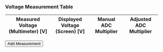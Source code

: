 <h3>Voltage Measurement Table</h3>
<table>
  <thead>
    <tr>
      <th>Measured Voltage (Multimeter) [V]</th>
      <th>Displayed Voltage (Screen) [V]</th>
      <th>Manual ADC Multiplier</th>
      <th>Adjusted ADC Multiplier</th>
    </tr>
  </thead>
  <tbody id="voltageTable">
    <!-- Rows will be dynamically added here -->
  </tbody>
</table>
<button onclick="addNewMeasurement()">Add Measurement</button>

<script>
  function addNewMeasurement() {
    var table = document.getElementById('voltageTable');
    var row = table.insertRow();

    var measuredCell = row.insertCell(0);
    var displayedCell = row.insertCell(1);
    var manualMultiplierCell = row.insertCell(2);
    var adjustedCell = row.insertCell(3);

    measuredCell.innerHTML = '<input type="text" class="measuredVoltage" placeholder="Enter measured voltage">';
    displayedCell.innerHTML = '<input type="text" class="displayedVoltage" placeholder="Enter displayed voltage">';
    manualMultiplierCell.innerHTML = '<input type="text" class="manualMultiplier" placeholder="Enter manual multiplier">';
    adjustedCell.innerHTML = '<input type="text" class="adjustedMultiplier" placeholder="Calculated multiplier" disabled>';

    // Add event listeners to dynamically calculate the adjusted multiplier
    measuredCell.querySelector('input').addEventListener('input', calculateRowMultiplier);
    displayedCell.querySelector('input').addEventListener('input', calculateRowMultiplier);
    manualMultiplierCell.querySelector('input').addEventListener('input', calculateRowMultiplier);
  }

  function calculateRowMultiplier(event) {
    var row = event.target.closest('tr');
    var measuredVoltage = parseFloat(row.querySelector('.measuredVoltage').value);
    var displayedVoltage = parseFloat(row.querySelector('.displayedVoltage').value);
    var manualMultiplier = parseFloat(row.querySelector('.manualMultiplier').value);

    // Ensure valid inputs for calculation
    if (isNaN(measuredVoltage) || measuredVoltage <= 0 || isNaN(displayedVoltage) || displayedVoltage <= 0 || isNaN(manualMultiplier) || manualMultiplier <= 0) {
      row.querySelector('.adjustedMultiplier').value = '';
      return;
    }

    // Adjusted multiplier calculation
    var adjustedMultiplier = manualMultiplier * (measuredVoltage / displayedVoltage);
    row.querySelector('.adjustedMultiplier').value = adjustedMultiplier.toFixed(3);
  }
</script>
